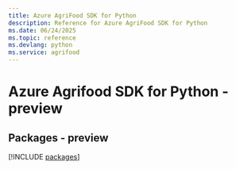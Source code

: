 ```yaml
---
title: Azure AgriFood SDK for Python
description: Reference for Azure AgriFood SDK for Python
ms.date: 06/24/2025
ms.topic: reference
ms.devlang: python
ms.service: agrifood
---
```

# Azure Agrifood SDK for Python - preview
## Packages - preview
[!INCLUDE [packages](agrifood-index.md)]